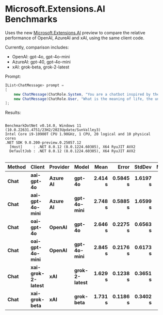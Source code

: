 # Microsoft.Extensions.AI Benchmarks

Uses the new [Microsoft.Extensions.AI](https://devblogs.microsoft.com/dotnet/introducing-microsoft-extensions-ai-preview/) preview 
to compare the relative performance of OpenAI, AzureAI and xAI, using the same client code.

Currently, comparison includes:

* OpenAI: gpt-4o, gpt-4o-mini
* AzureAI: gpt-40, gpt-4o-mini
* xAI: grok-beta, grok-2-latest

Prompt:

```csharp
IList<ChatMessage> prompt =
[
    new ChatMessage(ChatRole.System, "You are a chatbot inspired by the Hitchhiker's Guide to the Galaxy."),
    new ChatMessage(ChatRole.User, "What is the meaning of life, the universe, and everything?"),
];
```

Results:

<!-- include src/AI.Benchmarks/BenchmarkDotNet.Artifacts/results/AI.Benchmarks.ModelPerformance-report-github.md -->
```

BenchmarkDotNet v0.14.0, Windows 11 (10.0.22631.4751/23H2/2023Update/SunValley3)
Intel Core i9-10900T CPU 1.90GHz, 1 CPU, 20 logical and 10 physical cores
.NET SDK 9.0.200-preview.0.25057.12
  [Host]     : .NET 8.0.12 (8.0.1224.60305), X64 RyuJIT AVX2
  DefaultJob : .NET 8.0.12 (8.0.1224.60305), X64 RyuJIT AVX2


```
| Method | Client            | Provider | Model         | Mean    | Error    | StdDev   | Median  |
|------- |------------------ |--------- |-------------- |--------:|---------:|---------:|--------:|
| **Chat**   | **aai-gpt-4o**        | **Azure AI** | **gpt-4o**        | **2.414 s** | **0.5845 s** | **1.6197 s** | **1.670 s** |
| **Chat**   | **aai-gpt-4o-mini**   | **Azure AI** | **gpt-4o-mini**   | **2.748 s** | **0.5885 s** | **1.6599 s** | **1.954 s** |
| **Chat**   | **oai-gpt-4o**        | **OpenAI**   | **gpt-4o**        | **2.646 s** | **0.2275 s** | **0.6563 s** | **2.493 s** |
| **Chat**   | **oai-gpt-4o-mini**   | **OpenAI**   | **gpt-4o-mini**   | **2.845 s** | **0.2176 s** | **0.6173 s** | **2.738 s** |
| **Chat**   | **xai-grok-2-latest** | **xAI**      | **grok-2-latest** | **1.629 s** | **0.1238 s** | **0.3651 s** | **1.618 s** |
| **Chat**   | **xai-grok-beta**     | **xAI**      | **grok-beta**     | **1.731 s** | **0.1186 s** | **0.3402 s** | **1.697 s** |

<!-- src/AI.Benchmarks/BenchmarkDotNet.Artifacts/results/AI.Benchmarks.ModelPerformance-report-github.md -->
